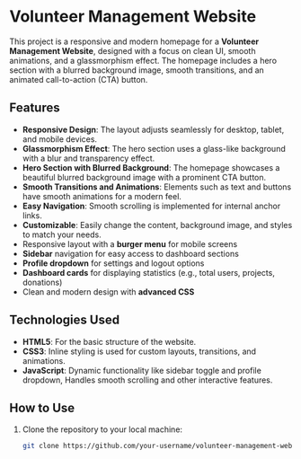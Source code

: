 # Volunteer Management Website

This project is a responsive and modern homepage for a **Volunteer Management Website**, designed with a focus on clean UI, smooth animations, and a glassmorphism effect. The homepage includes a hero section with a blurred background image, smooth transitions, and an animated call-to-action (CTA) button.

## Features

- **Responsive Design**: The layout adjusts seamlessly for desktop, tablet, and mobile devices.
- **Glassmorphism Effect**: The hero section uses a glass-like background with a blur and transparency effect.
- **Hero Section with Blurred Background**: The homepage showcases a beautiful blurred background image with a prominent CTA button.
- **Smooth Transitions and Animations**: Elements such as text and buttons have smooth animations for a modern feel.
- **Easy Navigation**: Smooth scrolling is implemented for internal anchor links.
- **Customizable**: Easily change the content, background image, and styles to match your needs.
- Responsive layout with a **burger menu** for mobile screens
- **Sidebar** navigation for easy access to dashboard sections
- **Profile dropdown** for settings and logout options
- **Dashboard cards** for displaying statistics (e.g., total users, projects, donations)
- Clean and modern design with **advanced CSS**


## Technologies Used

- **HTML5**: For the basic structure of the website.
- **CSS3**: Inline styling is used for custom layouts, transitions, and animations.
- **JavaScript**: Dynamic functionality like sidebar toggle and profile dropdown, Handles smooth scrolling and other interactive features.

## How to Use

1. Clone the repository to your local machine:
   ```bash
   git clone https://github.com/your-username/volunteer-management-website.git
